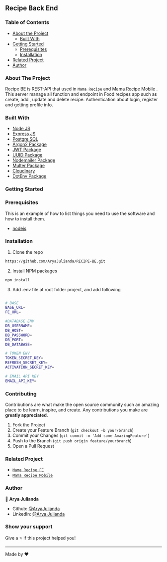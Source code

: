 <h2>Recipe Back End</h2>


<!-- TABLE OF CONTENTS -->
### Table of Contents

* [About the Project](#about-the-project)
  * [Built With](#built-with)
* [Getting Started](#getting-started)
  * [Prerequisites](#prerequisites)
  * [Installation](#installation)
* [Related Project](#related-project)
* [Author](#author)

<!-- ABOUT THE PROJECT -->
### About The Project

Recipe BE is REST-API that used in [`Mama Recipe`](https://mama-recipe.pages.dev) and [Mama Recipe Mobile](https://github.com/AryaJulianda/RECIPE-MOBILE) . This server manage all function and endpoint in Food recipes app such as create, add , update and delete recipe. Authentication about login, register and getting profile info.


### Built With

* [Node JS](https://nodejs.org/en/docs/)
* [Express JS](https://expressjs.com/)
* [Postgre SQL](https://www.postgresql.org/)
* [Argon2 Package](https://www.npmjs.com/package/argon2)
* [JWT Package](https://www.npmjs.com/package/jsonwebtoken)
* [UUID Package](https://www.npmjs.com/package/uuid)
* [Nodemailer Package](https://www.npmjs.com/package/nodemailer)
* [Multer Package](https://www.npmjs.com/package/multer)
* [Cloudinary](https://cloudinary.com/)
* [DotEnv Package](https://www.npmjs.com/package/dotenv)

<!-- GETTING STARTED -->
### Getting Started

### Prerequisites

This is an example of how to list things you need to use the software and how to install them.

* [nodejs](https://nodejs.org/en/download/)

### Installation

1. Clone the repo
```sh
https://github.com/AryaJulianda/RECIPE-BE.git
```
2. Install NPM packages
```sh
npm install
```
3. Add .env file at root folder project, and add following
```sh

# BASE
BASE_URL=
FE_URL=

#DATABASE ENV
DB_USERNAME=
DB_HOST=
DB_PASSWORD=
DB_PORT=
DB_DATABASE=

# TOKEN ENV
TOKEN_SECRET_KEY=
REFRESH_SECRET_KEY=
ACTIVATION_SECRET_KEY=

# EMAIL API KEY
EMAIL_API_KEY=

```


<!-- CONTRIBUTING -->
### Contributing

Contributions are what make the open source community such an amazing place to be learn, inspire, and create. Any contributions you make are **greatly appreciated**.

1. Fork the Project
2. Create your Feature Branch (`git checkout -b your/branch`)
3. Commit your Changes (`git commit -m 'Add some AmazingFeature'`)
4. Push to the Branch (`git push origin feature/yourbranch`)
5. Open a Pull Request



<!-- RELATED PROJECT -->
### Related Project
* [`Mama Recipe FE`](https://github.com/AryaJulianda/RECIPE-FE)
* [`Mama Recipe Mobile`](https://github.com/AryaJulianda/RECIPE-MOBILE)


### Author

👤 **Arya Julianda**

* Github: [@AryaJulianda](https://github.com/AryaJulianda)
* LinkedIn: [@Arya Julianda](https://www.linkedin.com/in/aryajulianda)

### Show your support

Give a ⭐️ if this project helped you!

***
Made by ❤️ 
